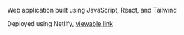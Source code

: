 Web application built using JavaScript, React, and Tailwind

Deployed using Netlify, [viewable link](https://app.netlify.com/sites/react-gym-web-app/configuration/general)
